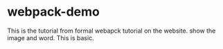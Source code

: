 # webpack-demo

This is the tutorial from formal webapck tutorial on the website.
show the image and word.
This is basic. 
